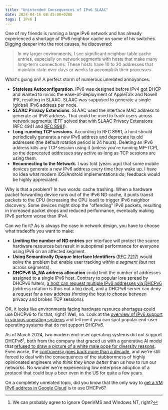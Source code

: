 ```yaml
---
title: "Unintended Consequences of IPv6 SLAAC"
date: 2024-04-16 08:45:00+0200
tags: [ IPv6 ]
---
```

One of my friends is running a large IPv6 network and has already experienced a shortage of IPv6 neighbor cache on some of his switches. Digging deeper into the root causes, he discovered:

> In my larger environments, I see significant neighbor table cache entries, especially on network segments with hosts that make many long-term connections. These hosts have 10 to 20 addresses that maintain state over days or weeks to accomplish their processes.

What's going on? A perfect storm of numerous unrelated annoyances:
<!--more-->
* **Stateless Autoconfiguration**. IPv6 was designed before IPv4 got DHCP and wanted to mimic the ease-of-deployment of AppleTalk and Novell IPX, resulting in SLAAC. SLAAC was supposed to generate a single (global) IPv6 address per node.
* **SLAAC Privacy Extensions**. SLAAC used the interface MAC address to generate an IPv6 address. That could be used to track users across network segments; IETF solved that with SLAAC Privacy Extensions (RFC 4941 and [RFC 8981](https://datatracker.ietf.org/doc/html/rfc8981)).
* **Long-running TCP sessions.** According to RFC 8981, a host should periodically generate a new IPv6 address and deprecate its old addresses (the default rotation period is 24 hours). Deleting an IPv6 address kills any TCP session using it (unless you're running MP-TCP), so the deprecated addresses stay active as long as TCP sessions are using them.
* **Reconnecting to the Network.** I was told (years ago) that some mobile devices generate a new IPv6 address every time they wake up. I have no idea what modern iOS/Android implementations do; feedback would be highly appreciated.

Why is that a problem? In two words: cache trashing. When a hardware packet forwarding device runs out of the IPv6 ND cache, it punts transit packets to the CPU (increasing the CPU load) to trigger IPv6 neighbor discovery. Some devices might drop the "offending" IPv6 packets, resulting in increased packet drops and reduced performance, eventually making IPv6 perform worse than IPv4.

Can we fix it? As is always the case in network design, you have to choose what tradeoffs you want to make:

* **Limiting the number of ND entries** per interface will protect the scarce hardware resources but result in suboptimal performance for everyone using IPv6 on an affected segment.
* **Using Semantically Opaque Interface Identifiers** ([RFC 7217](https://datatracker.ietf.org/doc/html/rfc7217)) would solve the problem but enable user tracking *within a segment* (but not across segments).
* **DHCPv6 IA_NA address allocation** could limit the number of addresses assigned to a single IPv6 host. Contrary to popular lore spread by DHCPv6 haters, [a host can request multiple IPv6 addresses via DHCPv6](/2021/10/ipv6-multiple-addresses-per-interface/) (address rotation is thus not a big deal), and a DHCPv6 server can deny a request for a new address (forcing the host to choose between privacy and broken TCP sessions).

OK, it looks like environments facing hardware resource shortages could use DHCPv6 to fix that, right? Well, no. Look at the [overview of IPv6 support in various operating systems](https://en.wikipedia.org/wiki/Comparison_of_IPv6_support_in_operating_systems) and tell me if you can spot popular end-user operating systems that do not support DHCPv6.

As of March 2024, two modern end-user operating systems did not support DHCPv6[^NT], both from the company that graced us with a generative AI model that [refused to draw a picture of a white male pope for diversity reasons](https://en.wikipedia.org/wiki/Gemini_(chatbot)#Image_generation_controversy). Even worse, the [controversy goes back more than a decade](https://issuetracker.google.com/issues/36949085), and we're still forced to deal with the consequences of the stubbornness of highly opinionated engineers who _think they know better_ than us how to run our networks. No wonder we're experiencing low enterprise adoption of a protocol that could buy a beer even in the US for quite a few years.

[^NT]: We can probably agree to ignore OpenVMS and Windows NT, right?

On a completely unrelated topic, did you know that the only way to [get a VM IPv6 address in Google Cloud](https://cloud.google.com/compute/docs/ip-addresses/configure-ipv6-address) is to use DHCPv6?